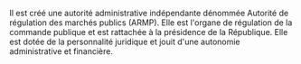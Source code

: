 
Il est créé une autorité administrative indépendante dénommée Autorité
de régulation des marchés publics (ARMP).
Elle est l'organe de régulation de la commande publique et est rattachée
à la présidence de la République.
Elle est dotée de la personnalité juridique et jouit d'une autonomie
administrative et financière.